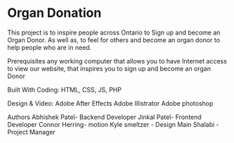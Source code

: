 # Organ Donation
This project is to inspire people across Ontario to Sign up and become an Organ Donor. As well as, to feel for others and become an organ donor to help people who are in need.


Prerequisites
any working computer that allows you to have Internet access to view our website, that inspires you to sign up and become an organ Donor

Built With
Coding: HTML, CSS, JS, PHP

Design & Video:
Adobe After Effects 
Adobe Illistrator
Adobe photoshop



Authors
Abhishek Patel- Backend Developer 
Jinkal Patel- Frontend Developer
Connor Herring- motion 
Kyle smeltzer - Design
Main Shalabi - Project Manager



